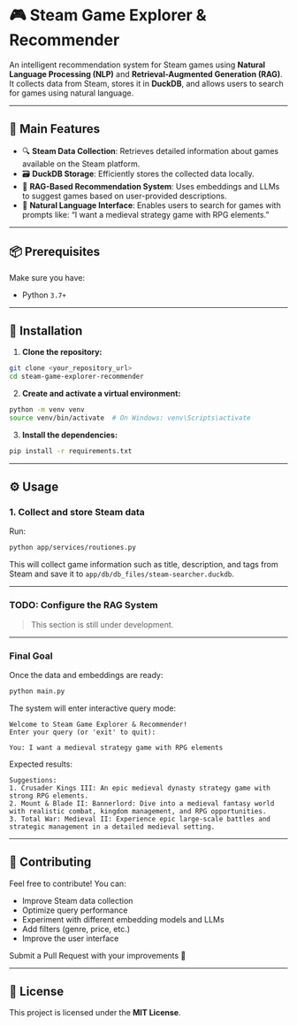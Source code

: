 # 🎮 Steam Game Explorer & Recommender

An intelligent recommendation system for Steam games using **Natural Language Processing (NLP)** and **Retrieval-Augmented Generation (RAG)**. It collects data from Steam, stores it in **DuckDB**, and allows users to search for games using natural language.

---

## 🔧 Main Features

- 🔍 **Steam Data Collection**: Retrieves detailed information about games available on the Steam platform.
- 🗃️ **DuckDB Storage**: Efficiently stores the collected data locally.
- 🤖 **RAG-Based Recommendation System**: Uses embeddings and LLMs to suggest games based on user-provided descriptions.
- 💬 **Natural Language Interface**: Enables users to search for games with prompts like: “I want a medieval strategy game with RPG elements.”

---

## 📦 Prerequisites

Make sure you have:

- Python `3.7+`

---

## 🚀 Installation

1. **Clone the repository:**

```bash
git clone <your_repository_url>
cd steam-game-explorer-recommender
```

2. **Create and activate a virtual environment:**

```bash
python -m venv venv
source venv/bin/activate  # On Windows: venv\Scripts\activate
```

3. **Install the dependencies:**

```bash
pip install -r requirements.txt
```

---

## ⚙️ Usage

### 1. Collect and store Steam data

Run:

```bash
python app/services/routiones.py
```

This will collect game information such as title, description, and tags from Steam and save it to `app/db/db_files/steam-searcher.duckdb`.

---

### TODO: Configure the RAG System

> This section is still under development.

---

### Final Goal

Once the data and embeddings are ready:

```bash
python main.py
```

The system will enter interactive query mode:

```
Welcome to Steam Game Explorer & Recommender!
Enter your query (or 'exit' to quit):

You: I want a medieval strategy game with RPG elements
```

Expected results:

```
Suggestions:
1. Crusader Kings III: An epic medieval dynasty strategy game with strong RPG elements.
2. Mount & Blade II: Bannerlord: Dive into a medieval fantasy world with realistic combat, kingdom management, and RPG opportunities.
3. Total War: Medieval II: Experience epic large-scale battles and strategic management in a detailed medieval setting.
```

---

## 🤝 Contributing

Feel free to contribute! You can:

- Improve Steam data collection
- Optimize query performance
- Experiment with different embedding models and LLMs
- Add filters (genre, price, etc.)
- Improve the user interface

Submit a Pull Request with your improvements 🚀

---

## 📄 License

This project is licensed under the **MIT License**.